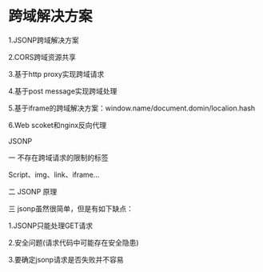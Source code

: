 # 跨域解决方案

1.JSONP跨域解决方案

2.CORS跨域资源共享

3.基于http proxy实现跨域请求

4.基于post message实现跨域处理

5.基于iframe的跨域解决方案：window.name/document.domin/localion.hash

6.Web scoket和nginx反向代理


JSONP

一 不存在跨域请求的限制的标签

Script、img、link、iframe...

二 JSONP 原理

三 jsonp虽然很简单，但是有如下缺点：

1.JSONP只能处理GET请求

2.安全问题(请求代码中可能存在安全隐患)

3.要确定jsonp请求是否失败并不容易

